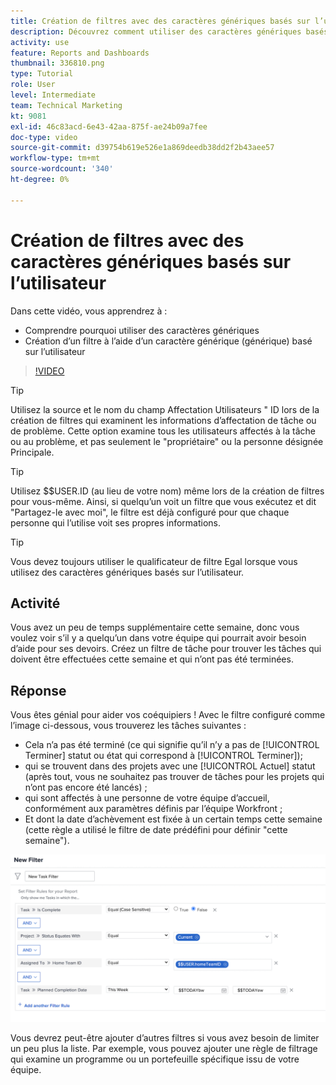 ```yaml
---
title: Création de filtres avec des caractères génériques basés sur l’utilisateur
description: Découvrez comment utiliser des caractères génériques basés sur l’utilisateur et comment créer un filtre basé sur l’utilisateur connecté.
activity: use
feature: Reports and Dashboards
thumbnail: 336810.png
type: Tutorial
role: User
level: Intermediate
team: Technical Marketing
kt: 9081
exl-id: 46c83acd-6e43-42aa-875f-ae24b09a7fee
doc-type: video
source-git-commit: d39754b619e526e1a869deedb38dd2f2b43aee57
workflow-type: tm+mt
source-wordcount: '340'
ht-degree: 0%

---
```


# Création de filtres avec des caractères génériques basés sur l’utilisateur

Dans cette vidéo, vous apprendrez à :

* Comprendre pourquoi utiliser des caractères génériques
* Création d’un filtre à l’aide d’un caractère générique (générique) basé sur l’utilisateur

>[!VIDEO](https://video.tv.adobe.com/v/336810/?quality=12)

>[!TIP]
>
>Utilisez la source et le nom du champ Affectation Utilisateurs &quot; ID lors de la création de filtres qui examinent les informations d’affectation de tâche ou de problème.  Cette option examine tous les utilisateurs affectés à la tâche ou au problème, et pas seulement le &quot;propriétaire&quot; ou la personne désignée Principale.

>[!TIP]
>
>Utilisez $$USER.ID (au lieu de votre nom) même lors de la création de filtres pour vous-même. Ainsi, si quelqu’un voit un filtre que vous exécutez et dit &quot;Partagez-le avec moi&quot;, le filtre est déjà configuré pour que chaque personne qui l’utilise voit ses propres informations.

>[!TIP]
>
>Vous devez toujours utiliser le qualificateur de filtre Egal lorsque vous utilisez des caractères génériques basés sur l’utilisateur.

## Activité

Vous avez un peu de temps supplémentaire cette semaine, donc vous voulez voir s’il y a quelqu’un dans votre équipe qui pourrait avoir besoin d’aide pour ses devoirs. Créez un filtre de tâche pour trouver les tâches qui doivent être effectuées cette semaine et qui n’ont pas été terminées.

## Réponse

Vous êtes génial pour aider vos coéquipiers ! Avec le filtre configuré comme l’image ci-dessous, vous trouverez les tâches suivantes :

* Cela n’a pas été terminé (ce qui signifie qu’il n’y a pas de [!UICONTROL Terminer] statut ou état qui correspond à [!UICONTROL Terminer]);
* qui se trouvent dans des projets avec une [!UICONTROL Actuel] statut (après tout, vous ne souhaitez pas trouver de tâches pour les projets qui n’ont pas encore été lancés) ;
* qui sont affectés à une personne de votre équipe d’accueil, conformément aux paramètres définis par l’équipe Workfront ;
* Et dont la date d’achèvement est fixée à un certain temps cette semaine (cette règle a utilisé le filtre de date prédéfini pour définir &quot;cette semaine&quot;).

![Image de l’écran de création d’un filtre de tâche avec un caractère générique basé sur l’utilisateur](assets/user-wildcard-exercise-answer.png)

Vous devrez peut-être ajouter d’autres filtres si vous avez besoin de limiter un peu plus la liste. Par exemple, vous pouvez ajouter une règle de filtrage qui examine un programme ou un portefeuille spécifique issu de votre équipe.
